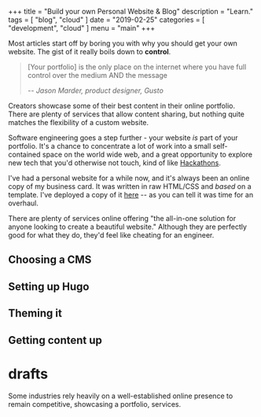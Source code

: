 +++
title = "Build your own Personal Website & Blog"
description = "Learn."
tags = [
    "blog",
    "cloud"
]
date = "2019-02-25"
categories = [
    "development",
    "cloud"
]
menu = "main"
+++

Most articles start off by boring you with
why you should get your own website.
The gist of it really boils down to **control**.

> [Your portfolio] is the only place on the internet 
where you have full control over the medium AND the message
>
> -- <cite>Jason Marder, product designer, Gusto</cite>

Creators showcase some of their best content in their online portfolio.
There are plenty of services that allow content sharing,
but nothing quite matches the flexibility of a custom website.

Software engineering goes a step further -
your website _is_ part of your portfolio.
It's a chance to concentrate a lot of work into 
a small self-contained space on the world wide web,
and a great opportunity to explore new
tech that you'd otherwise not touch,
kind of like [Hackathons](https://mlh.io).

I've had a personal website for a while now,
and it's always been an online copy of my business card.
It was written in raw HTML/CSS and _based_ on a template.
I've deployed a copy of it [here](https://archive-master--goofy-feynman-78d8ed.netlify.com/) --
as you can tell it was time for an overhaul.

There are plenty of services online offering
"the all-in-one solution for anyone 
looking to create a beautiful website."
Although they are perfectly good for what they do,
they'd feel like cheating for an engineer.

## Choosing a CMS



## Setting up Hugo

## Theming it

## Getting content up



# drafts

Some industries rely heavily on a well-established 
online presence to remain competitive, showcasing
a portfolio, services.
